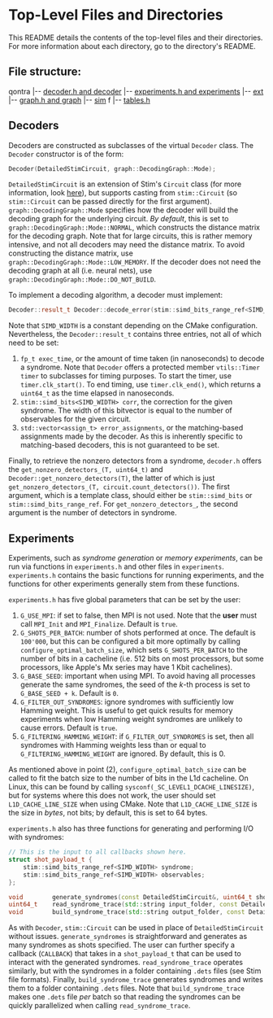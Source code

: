 # Top-Level Files and Directories

This README details the contents of the top-level files and their directories.
For more information about each directory, go to the directory's README.

## File structure:

qontra
|-- [decoder.h and decoder](#decoders) 
|-- [experiments.h and experiments](#experiments) 
|-- [ext](#qontra-extensions) 
|-- [graph.h and graph](#graphs) 
|-- [sim](#simulation) f
|-- [tables.h](#error-modeling) 

## Decoders

Decoders are constructed as subclasses of the virtual `Decoder` class. The
`Decoder` constructor is of the form:
```c++
Decoder(DetailedStimCircuit, graph::DecodingGraph::Mode);
```
`DetailedStimCircuit` is an extension of Stim's `Circuit` class (for more
information, look [here](#qontra-extensions)), but supports casting from
`stim::Circuit` (so `stim::Circuit` can be passed directly for the first
argument). `graph::DecodingGraph::Mode` specifies how the decoder will build the
decoding graph for the underlying circuit. *By default*, this is set to
`graph::DecodingGraph::Mode::NORMAL`, which constructs the distance matrix for
the decoding graph. Note that for large circuits, this is rather memory
intensive, and not all decoders may need the distance matrix. To avoid
constructing the distance matrix, use `graph::DecodingGraph::Mode::LOW_MEMORY`.
If the decoder does not need the decoding graph at all (i.e. neural nets), use
`graph::DecodingGraph::Mode::DO_NOT_BUILD`.

To implement a decoding algorithm, a decoder must implement:
```c++
Decoder::result_t Decoder::decode_error(stim::simd_bits_range_ref<SIMD_WIDTH>);
```
Note that `SIMD_WIDTH` is a constant depending on the CMake configuration.
Nevertheless, the `Decoder::result_t` contains three entries, not all of which
need to be set:
1. `fp_t exec_time`, or the amount of time taken (in nanoseconds) to decode a
   syndrome. Note that `Decoder` offers a protected member `vtils::Timer timer`
   to subclasses for timing purposes. To start the timer, use
   `timer.clk_start()`. To end timing, use `timer.clk_end()`, which returns a
   `uint64_t` as the time elapsed in nanoseconds.
2. `stim::simd_bits<SIMD_WIDTH> corr`, the correction for the given syndrome.
   The width of this bitvector is equal to the number of observables for the
   given circuit.
3. `std::vector<assign_t> error_assignments`, or the matching-based assignments
   made by the decoder. As this is inherently specific to matching-based
   decoders, this is not guaranteed to be set.

Finally, to retrieve the nonzero detectors from a syndrome, `decoder.h` offers
the `get_nonzero_detectors_(T, uint64_t)` and `Decoder::get_nonzero_detectors(T)`,
the latter of which is just `get_nonzero_detectors_(T, circuit.count_detectors())`.
The first argument, which is a template class, should either be `stim::simd_bits` or
`stim::simd_bits_range_ref`. For `get_nonzero_detectors_`, the second argument
is the number of detectors in syndrome.

## Experiments

Experiments, such as *syndrome generation* or *memory experiments*, can be run
via functions in `experiments.h` and other files in `experiments`.
`experiments.h` contains the basic functions for running experiments, and
the functions for other experiments generally stem from these functions.

`experiments.h` has five global parameters that can be set by the user:
1. `G_USE_MPI`: if set to false, then MPI is not used. Note that the **user**
   must call `MPI_Init` and `MPI_Finalize`. Default is `true`.
2. `G_SHOTS_PER_BATCH`: number of shots performed at once. The default is
   `100'000`, but this can be configured a bit more optimally by calling
   `configure_optimal_batch_size`, which sets `G_SHOTS_PER_BATCH` to the number
   of bits in a cacheline (i.e. 512 bits on most processors, but some
   processors, like Apple's Mx series may have 1 Kbit cachelines).
3. `G_BASE_SEED`: important when using MPI. To avoid having all processes
   generate the same syndromes, the seed of the *k*-th process is set to
   `G_BASE_SEED + k`. Default is `0`.
4. `G_FILTER_OUT_SYNDROMES`: ignore syndromes with sufficiently low Hamming
   weight. This is useful to get quick results for memory experiments when low
   Hamming weight syndromes are unlikely to cause errors. Default is `true`.
5. `G_FILTERING_HAMMING_WEIGHT`: if `G_FILTER_OUT_SYNDROMES` is set, then all
   syndromes with Hamming weights less than or equal to
   `G_FILTERING_HAMMING_WEIGHT` are ignored. By default, this is 0.

As mentioned above in point (2), `configure_optimal_batch_size` can be called to
fit the batch size to the number of bits in the L1d cacheline. On Linux, this
can be found by calling `sysconf(_SC_LEVEL1_DCACHE_LINESIZE)`, but for systems
where this does not work, the user should set `L1D_CACHE_LINE_SIZE` when using
CMake. Note that `L1D_CACHE_LINE_SIZE` is the size in *bytes*, not bits; by
default, this is set to 64 bytes.

`experiments.h` also has three functions for generating and performing I/O with
syndromes:
```c++
// This is the input to all callbacks shown here.
struct shot_payload_t {
    stim::simd_bits_range_ref<SIMD_WIDTH> syndrome;
    stim::simd_bits_range_ref<SIMD_WIDTH> observables;
};

void        generate_syndromes(const DetailedStimCircuit&, uint64_t shots, CALLBACK);
uint64_t    read_syndrome_trace(std::string input_folder, const DetailedStimCircuit&, CALLBACK);
void        build_syndrome_trace(std::string output_folder, const DetailedStimCircuit&, uint64_t shots);
```
As with `Decoder`, `stim::Circuit` can be used in place of `DetailedStimCircuit`
without issues. `generate_syndromes` is straightforward and generates as many
syndromes as shots specified. The user can further specify a callback
(`CALLBACK`) that takes in a `shot_payload_t` that can be used to interact with
the generated syndromes. `read_syndrome_trace` operates similarly, but with the
syndromes in a folder containing `.dets` files (see Stim file formats). Finally,
`build_syndrome_trace` generates syndromes and writes them to a folder
containing `.dets` files. Note that `build_syndrome_trace` makes one `.dets`
file *per* batch so that reading the syndromes can be quickly parallelized when
calling `read_syndrome_trace`.
